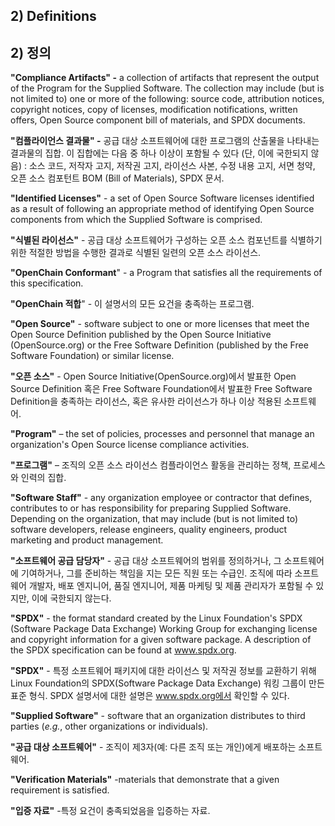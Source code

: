 ## 2) Definitions
## 2) 정의

**&quot;Compliance Artifacts&quot; -** a collection of artifacts that represent the output of the Program for the Supplied Software. The collection may include (but is not limited to) one or more of the following: source code, attribution notices, copyright notices, copy of licenses, modification notifications, written offers, Open Source component bill of materials, and SPDX documents.

**&quot;컴플라이언스 결과물&quot; -** 공급  대상  소프트웨어에  대한  프로그램의  산출물을  나타내는  결과물의  집합. 이  집합에는  다음  중  하나  이상이  포함될  수  있다 (단, 이에  국한되지  않음) : 소스  코드, 저작자  고지, 저작권  고지, 라이선스  사본, 수정  내용  고지, 서면  청약, 오픈  소스  컴포턴트 BOM (Bill of Materials), SPDX 문서.

**&quot;Identified Licenses&quot;** - a set of Open Source Software licenses identified as a result of following an appropriate method of identifying Open Source components from which the Supplied Software is comprised.

**&quot;식별된 라이선스&quot;** - 공급 대상 소프트웨어가 구성하는 오픈 소스 컴포넌트를 식별하기 위한 적절한 방법을 수행한 결과로 식별된 일련의 오픈 소스 라이선스.

**&quot;OpenChain Conformant**&quot; - a Program that satisfies all the requirements of this specification.

**&quot;OpenChain 적합**&quot; - 이 설명서의 모든 요건을 충족하는 프로그램.

**&quot;Open Source&quot;**  - software subject to one or more licenses that meet the Open Source Definition published by the Open Source Initiative (OpenSource.org) or the Free Software Definition (published by the Free Software Foundation) or similar license.

**&quot;오픈 소스&quot;**  - Open Source Initiative(OpenSource.org)에서 발표한 Open Source Definition 혹은 Free Software Foundation에서 발표한 Free Software Definition을 충족하는 라이선스, 혹은 유사한 라이선스가 하나 이상 적용된 소프트웨어.

**&quot;Program&quot;** – the set of policies, processes and personnel that manage an organization&#39;s Open Source license compliance activities.

**&quot;프로그램&quot;** – 조직의 오픈 소스 라이선스 컴플라이언스 활동을 관리하는 정책, 프로세스와 인력의 집합.

**&quot;Software Staff&quot;** - any organization employee or contractor that defines, contributes to or has responsibility for preparing Supplied Software. Depending on the organization, that may include (but is not limited to) software developers, release engineers, quality engineers, product marketing and product management.

**&quot;소프트웨어 공급 담당자&quot;** - 공급 대상 소프트웨어의 범위를 정의하거나, 그 소프트웨어에 기여하거나, 그를 준비하는 책임을 지는 모든 직원 또는 수급인. 조직에 따라 소프트웨어 개발자, 배포 엔지니어, 품질 엔지니어, 제품 마케팅 및 제품 관리자가 포함될 수 있지만, 이에 국한되지 않는다.

**&quot;SPDX&quot;** - the format standard created by the Linux Foundation&#39;s SPDX (Software Package Data Exchange) Working Group for exchanging license and copyright information for a given software package. A description of the SPDX specification can be found at www.spdx.org.

**&quot;SPDX&quot;** - 특정 소프트웨어 패키지에 대한 라이선스 및 저작권 정보를 교환하기 위해 Linux Foundation의 SPDX(Software Package Data Exchange) 워킹 그룹이 만든 표준 형식. SPDX 설명서에 대한 설명은 www.spdx.org에서 확인할 수 있다.

**&quot;Supplied Software&quot;** - software that an organization distributes to third parties (_e.g._, other organizations or individuals).

**&quot;공급 대상 소프트웨어&quot;** - 조직이 제3자(예: 다른 조직 또는 개인)에게 배포하는 소프트웨어.

**&quot;Verification Materials&quot;** -materials that demonstrate that a given requirement is satisfied.

**&quot;입증 자료&quot;** -특정 요건이 충족되었음을 입증하는 자료.


